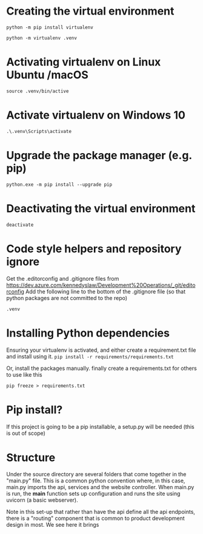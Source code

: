 # Creating the virtual environment

`python -m pip install virtualenv`

`python -m virtualenv .venv`

# Activating virtualenv on Linux Ubuntu /macOS
`source .venv/bin/active`

# Activate virtualenv on Windows 10
`.\.venv\Scripts\activate`

# Upgrade the package manager (e.g. pip)

`python.exe -m pip install --upgrade pip`

# Deactivating the virtual environment
`deactivate`

# Code style helpers and repository ignore
Get the .editorconfig and .gitignore files from https://dev.azure.com/kennedyslaw/Development%20Operations/_git/editorconfig
Add the following line to the bottom of the .gitignore file (so that python packages are not committed to the repo)

`.venv`

# Installing Python dependencies
Ensuring your virtualenv is activated,  and either create a requirement.txt file and install using it.
`pip install -r requirements/requirements.txt`

Or, install the packages manually. finally create a requirements.txt for others to use like this

`pip freeze > requirements.txt`

# Pip install?
If this project is going to be a pip installable, a setup.py will be needed (this is out of scope)

# Structure
Under the source directory are several folders that come together in the "main.py" file. This is a common python convention where, in this case, main.py imports the api, services and the website controller. When main.py is run, the __main__ function sets up configuration and runs the site using uvicorn (a basic webserver).

Note in this set-up that rather than have the api define all the api endpoints, there is a "routing" component that is common to product development design in most. We see here it brings
